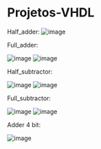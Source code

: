 # Projetos-VHDL

Half_adder:
![image](https://user-images.githubusercontent.com/59696629/91662985-4f18d480-eabc-11ea-801c-1e0a6bdee4b2.png)

Full_adder:

![image](https://user-images.githubusercontent.com/59696629/91665481-5051fd80-eacc-11ea-8ed0-9329e30d2449.png)
![image](https://user-images.githubusercontent.com/59696629/91665520-8db68b00-eacc-11ea-96b5-29ca2affe8b7.png)


Half_subtractor:

![image](https://user-images.githubusercontent.com/59696629/92543818-cf5cd980-f222-11ea-98cc-448a716f8107.png)
![image](https://user-images.githubusercontent.com/59696629/92543897-fca98780-f222-11ea-809f-03386f98a187.png)

Full_subtractor:

![image](https://user-images.githubusercontent.com/59696629/92544240-cd474a80-f223-11ea-8369-e7111fb3cdf0.png)
![image](https://user-images.githubusercontent.com/59696629/92543974-2793db80-f223-11ea-82ac-34fa9ea9a7c6.png)

Adder 4 bit:

![image](https://user-images.githubusercontent.com/59696629/92837243-bafc1680-f3b3-11ea-82d8-7d40f6a52ce4.png)
